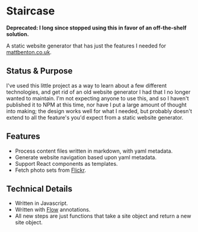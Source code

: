 # Staircase

**Deprecated: I long since stopped using this in favor of an off-the-shelf solution.**

A static website generator that has just the features I needed for [mattbenton.co.uk](https://mattbenton.co.uk).

## Status & Purpose

I've used this little project as a way to learn about a few different technologies, and get rid of an old website generator I had that I no longer wanted to maintain. I'm not expecting anyone to use this, and so I haven't published it to NPM at this time, nor have I put a large amount of thought into making; the design works well for what I needed, but probably doesn't extend to all the feature's you'd expect from a static website generator.

## Features

* Process content files written in markdown, with yaml metadata.
* Generate website navigation based upon yaml metadata.
* Support React components as templates.
* Fetch photo sets from [Flickr](https://flickr.com).

## Technical Details

* Written in Javascript.
* Written with [Flow](https://flowtype.org/) annotations.
* All new steps are just functions that take a site object and return a new site object.
